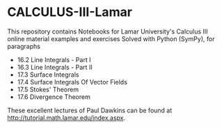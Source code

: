 # CALCULUS-III-Lamar
This repository contains Notebooks for Lamar University's Calculus III online material examples and exercises Solved with Python (SymPy), for paragraphs
* 16.2 Line Integrals - Part I
* 16.3 Line Integrals - Part II
* 17.3 Surface Integrals
* 17.4 Surface Integrals Of Vector Fields
* 17.5 Stokes' Theorem
* 17.6 Divergence Theorem
  
These excellent lectures of Paul Dawkins can be found at http://tutorial.math.lamar.edu/index.aspx.
